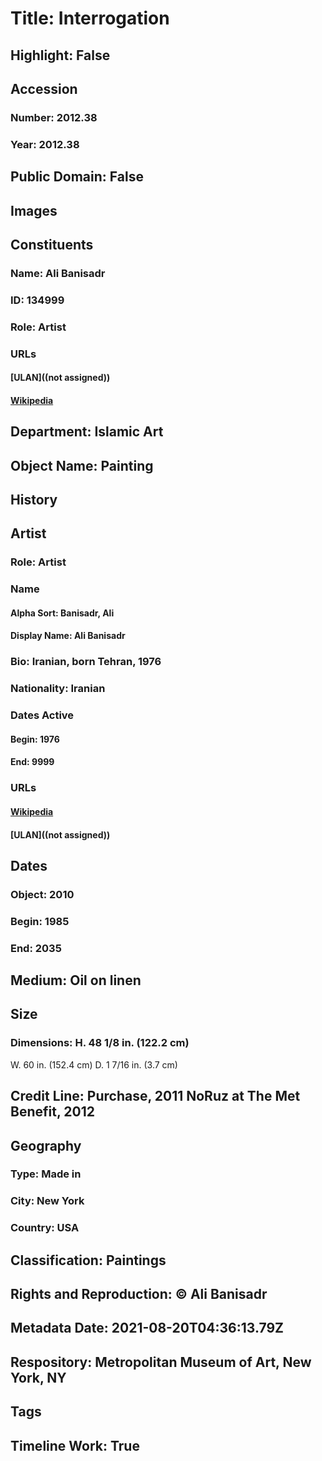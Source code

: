 # Title: Interrogation
## Highlight: False
## Accession
### Number: 2012.38
### Year: 2012.38
## Public Domain: False
## Images
## Constituents
### Name: Ali Banisadr
### ID: 134999
### Role: Artist
### URLs
#### [ULAN]((not assigned))
#### [Wikipedia](https://www.wikidata.org/wiki/Q4724703)
## Department: Islamic Art
## Object Name: Painting
## History
## Artist
### Role: Artist
### Name
#### Alpha Sort: Banisadr, Ali
#### Display Name: Ali Banisadr
### Bio: Iranian, born Tehran, 1976
### Nationality: Iranian
### Dates Active
#### Begin: 1976
#### End: 9999
### URLs
#### [Wikipedia](https://www.wikidata.org/wiki/Q4724703)
#### [ULAN]((not assigned))
## Dates
### Object: 2010
### Begin: 1985
### End: 2035
## Medium: Oil on linen
## Size
### Dimensions: H. 48 1/8 in. (122.2 cm)
W. 60 in. (152.4 cm)
D. 1 7/16 in. (3.7 cm)
## Credit Line: Purchase, 2011 NoRuz at The Met Benefit, 2012
## Geography
### Type: Made in
### City: New York
### Country: USA
## Classification: Paintings
## Rights and Reproduction: © Ali Banisadr
## Metadata Date: 2021-08-20T04:36:13.79Z
## Respository: Metropolitan Museum of Art, New York, NY
## Tags
## Timeline Work: True